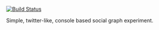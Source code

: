 [![Build Status](https://travis-ci.org/paplorinc/socialgraph.svg?branch=master)](https://travis-ci.org/paplorinc/socialgraph)

Simple, twitter-like, console based social graph experiment.